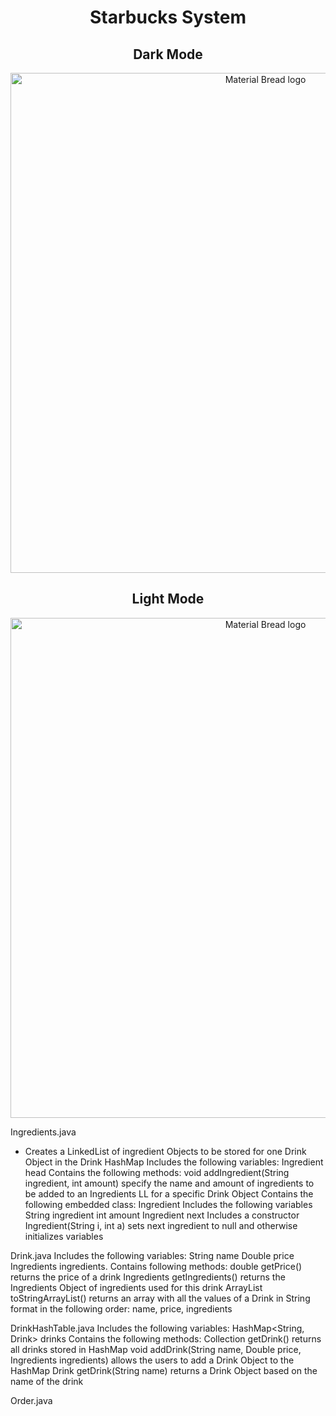 <h1 align="center">Starbucks System</h1>

<h2 align="center">Dark Mode</h2>
<p align="center">
    <img width="800" src="https://user-images.githubusercontent.com/112414800/232595156-eb2e951a-3b94-48e7-a70d-da359de693a5.png" alt="Material Bread logo">
</p>
<h2 align="center">Light Mode</h2>
<p align="center">
    <img width="800" src="https://user-images.githubusercontent.com/112414800/232595099-61d788a4-ef69-4f77-83c6-b43512fd469d.png" alt="Material Bread logo">
</p>

Ingredients.java
- Creates a LinkedList of ingredient Objects to be stored for one Drink Object in the Drink HashMap
    Includes the following variables:
        Ingredient head
    Contains the following methods:
        void addIngredient(String ingredient, int amount)
            specify the name and amount of ingredients to be added to an Ingredients LL for a specific Drink Object
    Contains the following embedded class:
        Ingredient
            Includes the following variables
                String ingredient
                int amount
                Ingredient next
            Includes a constructor
                Ingredient(String i, int a)
                    sets next ingredient to null and otherwise initializes variables

Drink.java
    Includes the following variables:
        String name
        Double price
        Ingredients ingredients.
    Contains following methods:
        double getPrice()
            returns the price of a drink
        Ingredients getIngredients()
            returns the Ingredients Object of ingredients used for this drink
        ArrayList<String> toStringArrayList()
            returns an array with all the values of a Drink in String format in the following order:  name, price, ingredients

DrinkHashTable.java
    Includes the following variables:
        HashMap<String, Drink> drinks
    Contains the following methods:
        Collection<Drink> getDrink()
            returns all drinks stored in HashMap
        void addDrink(String name, Double price, Ingredients ingredients)
            allows the users to add a Drink Object to the HashMap
        Drink getDrink(String name)
            returns a Drink Object based on the name of the drink

Order.java


